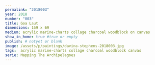 ```yaml
---
permalink: "2018003"
year: 2018
number: "003"
title: Goa Laut
dimensions: 169 x 69
medium: acrylic marine-charts collage charcoal woodblock on canvas
show_in_home: true #true or empty
publish: # notyet or blank
image: /assets/p/paintings/davina-stephens-2018003.jpg
tags:  acrylic marine-charts collage charcoal woodblock canvas
serie: Mapping The Archipelagoes
---
```

